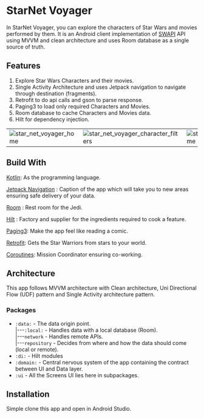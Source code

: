 # StarNet Voyager

In StarNet Voyager, you can explore the characters of Star Wars and movies performed by them.
It is an Android client implementation of [SWAPI](https://swapi.dev/documentation)
API using MVVM and clean architecture and uses Room database as a single source of truth.

## Features

1. Explore Star Wars Characters and their movies.
2. Single Activity Architecture and uses Jetpack navigation to navigate
   through destination (fragments).
3. Retrofit to do api calls and gson to parse response.
4. Paging3 to load only required Characters and Movies.
5. Room database to cache Characters and Movies data.
6. Hilt for dependency injection.

|                                                                                                                                            |                                                                                                                                                         |                                                                                                                                            |
|--------------------------------------------------------------------------------------------------------------------------------------------|---------------------------------------------------------------------------------------------------------------------------------------------------------|--------------------------------------------------------------------------------------------------------------------------------------------|
| ![star_net_voyager_home](https://github.com/sDevPrem/star-net-voyager-android-swapi/assets/130966261/1fa2c774-c822-4384-b70f-d0d8a12b9c52) | ![star_net_voyager_character_filters](https://github.com/sDevPrem/star-net-voyager-android-swapi/assets/130966261/36c7cdfd-4cd3-485d-9d63-87e08780b534) | ![star_net_voyager_home](https://github.com/sDevPrem/star-net-voyager-android-swapi/assets/130966261/05d390b2-6a62-4af6-aa87-05365ad75ba3) |

## Build With

[Kotlin](https://kotlinlang.org/):
As the programming language.

[Jetpack Navigation](https://developer.android.com/guide/navigation) :
Caption of the app which will take you to new areas ensuring safe delivery of your data.

[Room](https://developer.android.com/jetpack/androidx/releases/room) :
Rest room for the Jedi.

[Hilt](https://developer.android.com/training/dependency-injection/hilt-android) :
Factory and supplier for the ingredients required to cook a feature.

[Paging3](https://developer.android.com/topic/libraries/architecture/paging/v3-overview):
Make the app feel like reading a comic.

[Retrofit](https://square.github.io/retrofit):
Gets the Star Warriors from stars to your world.

[Coroutines](https://developer.android.com/kotlin/coroutines):
Mission Coordinator ensuring co-working.

## Architecture

This app follows MVVM architecture with Clean architecture, Uni Directional Flow (UDF) pattern
and Single Activity architecture pattern.

### Packages

* `:data:` - The data origin point.  
  |---`:local:` - Handles data with a local database (Room).  
  |---`network` - Handles remote APIs.  
  |---`repository` - Decides from where and how the data should come (local or remote).
* `:di:` - Hilt modules
* `:domain:` - Central nervous system of the app containing the contract between UI and Data layer.
* `:ui` - All the Screens UI lies here in subpackages.

## Installation

Simple clone this app and open in Android Studio.
